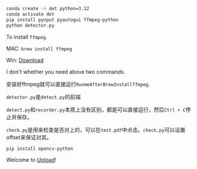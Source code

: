 ```bash
conda create -n det python=3.12
conda activate det
pip install pynput pyautogui ffmpeg-python
python detector.py
```

To install `ffmpeg`.

MAC: `brew install ffmpeg`

Win: [Download](https://ffmpeg.org/download.html)

I don't whether you need above two commands. 

安装好ffmpeg就可以直接运行`RunmeAfterBrewInstallffmpeg`.

`detector.py`是`detect.py`的前端

`detect.py`和`recorder.py`本质上没有区别，都是可以直接运行，然后`Ctrl + C`停止并保存。

`check.py`是用来检查是否对上的，可以在`test.pdf`中点击。`check.py`可以设置offset来保证对其。

```bash
pip install opencv-python
```

Welcome to [Upload](https://cloud.tsinghua.edu.cn/u/d/94e37566dc6c4bc0afcd/)!